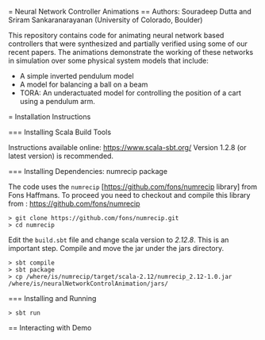= Neural Network Controller Animations
== Authors: Souradeep Dutta and Sriram Sankaranarayanan (University of Colorado, Boulder)

This repository contains code for animating neural network based controllers that
were synthesized and partially verified using some of our recent papers. The animations
demonstrate the working of these networks in simulation over some physical system models
that include:
- A simple inverted pendulum model
- A model for balancing a ball on a beam
- TORA: An underactuated model for controlling the position of a cart using a pendulum arm.

= Installation Instructions

=== Installing Scala Build Tools

Instructions available online: https://www.scala-sbt.org/
Version 1.2.8 (or latest version) is recommended.

=== Installing Dependencies: numrecip package

The code uses the `numrecip` [https://github.com/fons/numrecip library] from Fons Haffmans.
To proceed you need to  checkout and compile this library from : https://github.com/fons/numrecip

~~~
> git clone https://github.com/fons/numrecip.git
> cd numrecip
~~~

Edit the `build.sbt` file and change scala version to *2.12.8*. This is an important step.
Compile and move the jar under the jars directory.
~~~
> sbt compile
> sbt package
> cp /where/is/numrecip/target/scala-2.12/numrecip_2.12-1.0.jar /where/is/neuralNetworkControlAnimation/jars/
~~~
=== Installing and Running

~~~
> sbt run
~~~

== Interacting with Demo
